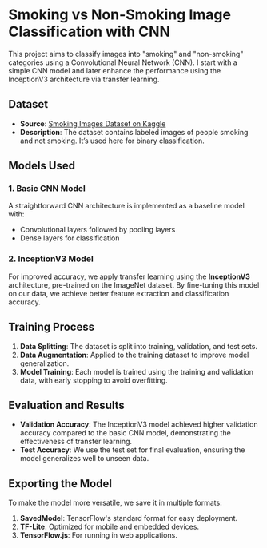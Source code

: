 # Smoking vs Non-Smoking Image Classification with CNN

This project aims to classify images into "smoking" and "non-smoking" categories using a Convolutional Neural Network (CNN). I start with a simple CNN model and later enhance the performance using the InceptionV3 architecture via transfer learning.

## Dataset

- **Source**: [Smoking Images Dataset on Kaggle](https://www.kaggle.com/datasets/sujaykapadnis/smoking)
- **Description**: The dataset contains labeled images of people smoking and not smoking. It’s used here for binary classification.

## Models Used

### 1. Basic CNN Model
A straightforward CNN architecture is implemented as a baseline model with:
- Convolutional layers followed by pooling layers
- Dense layers for classification

### 2. InceptionV3 Model
For improved accuracy, we apply transfer learning using the **InceptionV3** architecture, pre-trained on the ImageNet dataset. By fine-tuning this model on our data, we achieve better feature extraction and classification accuracy.

## Training Process

1. **Data Splitting**: The dataset is split into training, validation, and test sets.
2. **Data Augmentation**: Applied to the training dataset to improve model generalization.
3. **Model Training**: Each model is trained using the training and validation data, with early stopping to avoid overfitting.

## Evaluation and Results

- **Validation Accuracy**: The InceptionV3 model achieved higher validation accuracy compared to the basic CNN model, demonstrating the effectiveness of transfer learning.
- **Test Accuracy**: We use the test set for final evaluation, ensuring the model generalizes well to unseen data.

## Exporting the Model

To make the model more versatile, we save it in multiple formats:

1. **SavedModel**: TensorFlow's standard format for easy deployment.
2. **TF-Lite**: Optimized for mobile and embedded devices.
3. **TensorFlow.js**: For running in web applications.
